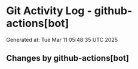 # Git Activity Log - github-actions[bot]
Generated at: Tue Mar 11 05:48:35 UTC 2025
## Changes by github-actions[bot]
```diff
```
